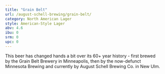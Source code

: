 ```yaml
---
title: "Grain Belt"
url: /august-schell-brewing/grain-belt/
category: North American Lager
style: American-Style Lager
abv: 4.6
ibu: 0
srm: 0
upc: 0
---
```

This beer has changed hands a bit over its 60+ year history - first brewed by the Grain Belt Brewery in Minneapolis, then by the now-defunct Minnesota Brewing and currently by August Schell Brewing Co. in New Ulm.
